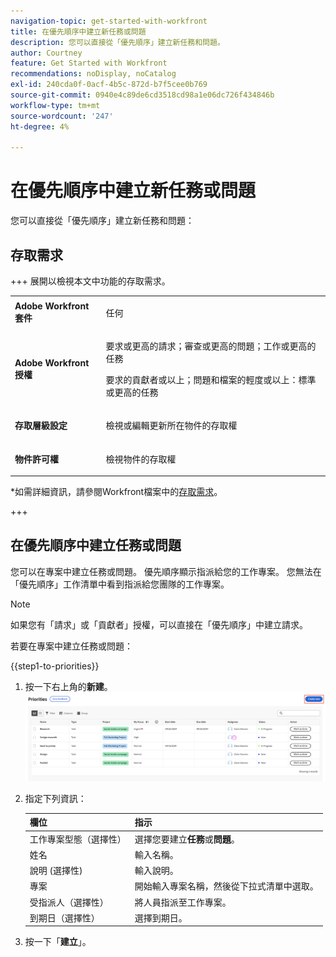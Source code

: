 ```yaml
---
navigation-topic: get-started-with-workfront
title: 在優先順序中建立新任務或問題
description: 您可以直接從「優先順序」建立新任務和問題。
author: Courtney
feature: Get Started with Workfront
recommendations: noDisplay, noCatalog
exl-id: 240cda0f-0acf-4b5c-872d-b7f5cee0b769
source-git-commit: 0940e4c89de6cd3518cd98a1e06dc726f434846b
workflow-type: tm+mt
source-wordcount: '247'
ht-degree: 4%

---
```


# 在優先順序中建立新任務或問題

您可以直接從「優先順序」建立新任務和問題：

## 存取需求

+++ 展開以檢視本文中功能的存取需求。


<table style="table-layout:auto"> 
 <col> 
 </col> 
 <col> 
 </col> 
 <tbody> 
  <tr> 
   <td role="rowheader"><strong>Adobe Workfront套件</strong></td> 
   <td> <p>任何</p> </td> 
  </tr> 
  <tr> 
   <td role="rowheader"><strong>Adobe Workfront授權</strong></td> 
   <td> 
   <p>要求或更高的請求；審查或更高的問題；工作或更高的任務</p>
   <p>要求的貢獻者或以上；問題和檔案的輕度或以上：標準或更高的任務</p> 
   </td> 
  </tr> 
  <tr> 
   <td role="rowheader"><strong>存取層級設定</strong></td> 
   <td> <p>檢視或編輯更新所在物件的存取權</p></td> 
  </tr> 
  <tr> 
   <td role="rowheader"><strong>物件許可權</strong></td> 
   <td> <p>檢視物件的存取權</p></td> 
  </tr> 
 </tbody> 
</table>

*如需詳細資訊，請參閱Workfront檔案中的[存取需求](/help/quicksilver/administration-and-setup/add-users/access-levels-and-object-permissions/access-level-requirements-in-documentation.md)。

+++

## 在優先順序中建立任務或問題

您可以在專案中建立任務或問題。 優先順序顯示指派給您的工作專案。 您無法在「優先順序」工作清單中看到指派給您團隊的工作專案。

>[!NOTE]
>
>如果您有「請求」或「貢獻者」授權，可以直接在「優先順序」中建立請求。

若要在專案中建立任務或問題：

{{step1-to-priorities}}

1. 按一下右上角的&#x200B;**新建**。
   ![建立新（生產）](assets/create-new--.png)
1. 指定下列資訊：

   | 欄位 | 指示 |
   |---------------|-------------|
   | 工作專案型態（選擇性） | 選擇您要建立&#x200B;**任務**&#x200B;或&#x200B;**問題**。 |
   | 姓名 | 輸入名稱。 |
   | 說明 (選擇性) | 輸入說明。 |
   | 專案 | 開始輸入專案名稱，然後從下拉式清單中選取。 |
   | 受指派人（選擇性） | 將人員指派至工作專案。 |
   | 到期日（選擇性） | 選擇到期日。 |

1. 按一下「**建立**」。
